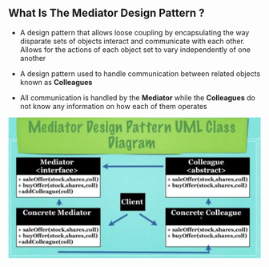 ## What Is The Mediator Design Pattern ?

* A design pattern that allows loose coupling by encapsulating the
  way disparate sets of objects interact and communicate with each
  other. Allows for the actions of each object set to vary independently of one another

* A design pattern used to handle communication between related
  objects known as **Colleagues**

* All communication is handled by the **Mediator** while the
  **Colleagues** do not know any information on how
  each of them operates

![Mediator_Design_Pattern_UML_Diagram](res/Mediator-Design-Pattern-UML-Diagram.png)